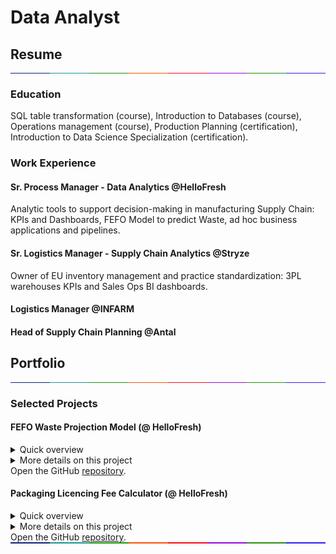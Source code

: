 # Data Analyst   

## Resume
<div style="display: flex; width: 100%; height: 1px;"><div style="flex: 1; background-color: #0f2276;"></div><div style="flex: 1; background-color: #1a958b;"></div><div style="flex: 1; background-color: #1b910a;"></div><div style="flex: 1; background-color: #fa5208;"></div><div style="flex: 1; background-color: #fa0814;"></div><div style="flex: 1; background-color: #9307de;"></div><div style="flex: 1; background-color: #23910a;"></div><div style="flex: 1; background-color: #2b1cf2;"></div></div>

   
### Education
SQL table transformation (course), Introduction to Databases (course), Operations
management (course), Production Planning (certification), Introduction to Data Science
Specialization (certification).

### Work Experience
#### Sr. Process Manager - Data Analytics @HelloFresh  
Analytic tools to support decision-making in manufacturing Supply Chain: KPIs and Dashboards, FEFO Model to predict Waste, ad hoc business applications and pipelines.   

#### Sr. Logistics Manager - Supply Chain Analytics @Stryze 
Owner of EU inventory management and practice standardization: 3PL warehouses KPIs and Sales Ops BI dashboards.   

#### Logistics Manager @INFARM  

#### Head of Supply Chain Planning @Antal  

## Portfolio
<div style="display: flex; width: 100%; height: 1px;"><div style="flex: 1; background-color: #0f2276;"></div><div style="flex: 1; background-color: #1a958b;"></div><div style="flex: 1; background-color: #1b910a;"></div><div style="flex: 1; background-color: #fa5208;"></div><div style="flex: 1; background-color: #fa0814;"></div><div style="flex: 1; background-color: #9307de;"></div><div style="flex: 1; background-color: #23910a;"></div><div style="flex: 1; background-color: #2b1cf2;"></div></div>

   
### Selected Projects
#### FEFO Waste Projection Model (@ HelloFresh)
<details>
<summary>Quick overview</summary>
<div markdown=1 style="background-color:#F8F8F8">
&nbsp;   
   
&nbsp;&nbsp;&nbsp;_Objective._ Developed a Python-based First Expired, First Out (FEFO) model that uses an ETL pipeline to publish waste projections, providing transparency and improving decision-making in menu planning, supply planning, and purchasing.       

&nbsp;&nbsp;&nbsp;_Approach._ Data Extraction: Pulled and merged inventory data from various internal systems (e.g., DWH, Google Sheets). Adapted to operational constraints (time dependency based on location). Integrated information on expiration dates, inventory batches, and product handling timeframes.   

&nbsp;&nbsp;&nbsp;_Data Processing._ Extracted Inventory and current Purchase Order data from the DWH, as well as demand data. Allocated inventory to demand by applying the FEFO logic to prioritize products by their expiration date. Determined what inventory would be consumed and what remaining and by which date. Uploaded the resulting data to the DWH.   

&nbsp;&nbsp;&nbsp;_Visualization & Insights._ Built visual dashboards (Tableau) and tracker-reports (Top 5 logs) to support project management and decisions across operational stakeholders.   

&nbsp;&nbsp;&nbsp;_Results._ Efficiency: Enabled accurate and timely decisions to reduce waste. Scalability: The FEFO model is adaptable across various markets and product categories. Impact: Led to more informed menu planning, helping align purchasing volumes with real-time expiration risks; cost savings: 17.000€/w.   
&nbsp;&nbsp;&nbsp;
</div>
</details>   

<details>
  
<summary>More details on this project</summary>
<div markdown=1>
<p><a href="https://werderame.github.io/assets/img/readme_file_fefo_github.pdf">Download PDF</a>.</p>   

  
  <object data="https://werderame.github.io/assets/img/readme_file_fefo_github.pdf" type="application/pdf" width="100%" height="400">
    <embed src="https://werderame.github.io/assets/img/readme_file_fefo_github.pdf">
        <p>This browser does not support PDFs. Please download the PDF to view it: <a href="https://werderame.github.io/assets/img/readme_file_fefo_github.pdf">Download PDF</a>.</p>
    </embed>
</object>
</div>
</details>
Open the GitHub <a href="https://github.com/werderame/werderame.github.io/tree/main/portfolio-projects/fefo_waste_projection" target="_blank" rel="noopener noreferrer">repository</a>.


#### Packaging Licencing Fee Calculator (@ HelloFresh)
<details>
<summary>Quick overview</summary>
<div markdown=1 style="background-color:#F8F8F8">
&nbsp;   
   
&nbsp;&nbsp;&nbsp;_Objective._ Automate a pipeline dynamically integrated with Google Sheets that pushes to the DWH calculated costs related to utilized packaging.       

&nbsp;&nbsp;&nbsp;_Key Problem._ HelloFresh is required to report and pay fees related to the disposal and recycling of packaging materials delivered to customers. This includes packaging such as plastics, paper, and metals. Tracking these materials and calculating the corresponding fees used to be a time-consuming, manual process.  

&nbsp;&nbsp;&nbsp;_Solution Overview._ This tool aggregates data from multiple sources to automatically calculate licensing fees based on the weight of packaging materials delivered each month. Data Sources: Fetched consumption data from paying customers’ deliveries and donated/disposed inventory movements. Packaging Weight and Fee Data: Extracts dynamically from a Google Sheets file.   

&nbsp;&nbsp;&nbsp;_Results._ The raw data is published to the DWH. A visual report is provided in Tableau.   

&nbsp;&nbsp;&nbsp;_Impact._ Estimated 10 man-hours saved per month. Cost savings of approximately €120,000 per month. (These savings are due to the choice of sources in the manual reporting, that relied on highly inaccurate inventory transactions, rather than using more downstream tables.)   
&nbsp;&nbsp;&nbsp;
</div>
</details>   

<details>
  
<summary>More details on this project</summary>
<div markdown=1>
<p><a href="https://werderame.github.io/assets/img/readme_file_packaging_fee_github.pdf">Download PDF</a>.</p>   

  
  <object data="https://werderame.github.io/assets/img/readme_file_packaging_fee_github.pdf" type="application/pdf" width="100%" height="400">
    <embed src="https://werderame.github.io/assets/img/readme_file_packaging_fee_github.pdf">
        <p>This browser does not support PDFs. Please download the PDF to view it: <a href="https://werderame.github.io/assets/img/readme_file_packaging_fee_github.pdf">Download PDF</a>.</p>
    </embed>
</object>
</div>
</details>
Open the GitHub <a href="https://github.com/werderame/werderame.github.io/tree/main/portfolio-projects/packaging_licencing_fee" target="_blank" rel="noopener noreferrer">repository</a>. 

<div style="display: flex; width: 100%; height: 2px;"><div style="flex: 1; background-color: #0f2276;"></div><div style="flex: 1; background-color: #1a958b;"></div><div style="flex: 1; background-color: #1b910a;"></div><div style="flex: 1; background-color: #fa5208;"></div><div style="flex: 1; background-color: #fa0814;"></div><div style="flex: 1; background-color: #9307de;"></div><div style="flex: 1; background-color: #23910a;"></div><div style="flex: 1; background-color: #2b1cf2;"></div></div>
